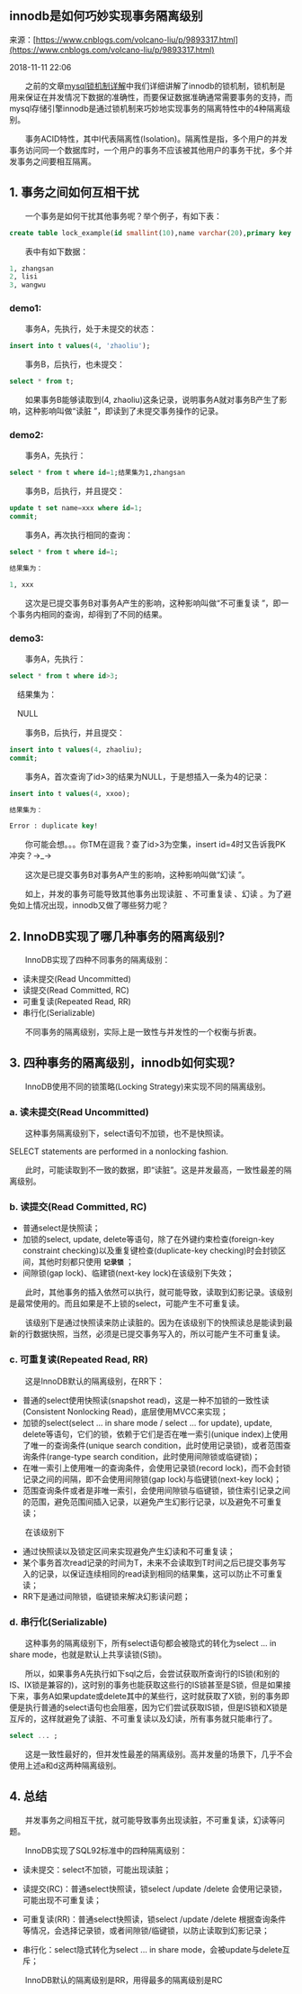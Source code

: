 ## innodb是如何巧妙实现事务隔离级别

来源：[https://www.cnblogs.com/volcano-liu/p/9893317.html](https://www.cnblogs.com/volcano-liu/p/9893317.html)

2018-11-11 22:06

　　之前的文章[mysql锁机制详解][100]中我们详细讲解了innodb的锁机制，锁机制是用来保证在并发情况下数据的准确性，而要保证数据准确通常需要事务的支持，而mysql存储引擎innodb是通过锁机制来巧妙地实现事务的隔离特性中的4种隔离级别。

　　事务ACID特性，其中I代表隔离性(Isolation)。隔离性是指，多个用户的并发事务访问同一个数据库时，一个用户的事务不应该被其他用户的事务干扰，多个并发事务之间要相互隔离。
## 1. 事务之间如何互相干扰

　　一个事务是如何干扰其他事务呢？举个例子，有如下表：

```sql
create table lock_example(id smallint(10),name varchar(20),primary key id)engine=innodb;
```


　　表中有如下数据：

```sql
1, zhangsan
2, lisi
3, wangwu
```

### demo1:

　　事务A，先执行，处于未提交的状态：

```sql
insert into t values(4, 'zhaoliu');
```


　　事务B，后执行，也未提交：

```sql
select * from t;
```


　　如果事务B能够读取到(4, zhaoliu)这条记录，说明事务A就对事务B产生了影响，这种影响叫做“读脏 ”，即读到了未提交事务操作的记录。
### demo2:

　　事务A，先执行：

```sql
select * from t where id=1;结果集为1,zhangsan
```


　　事务B，后执行，并且提交：

```sql
update t set name=xxx where id=1;
commit;
```


　　事务A，再次执行相同的查询：

```sql
select * from t where id=1;

结果集为：

1, xxx
```


　　这次是已提交事务B对事务A产生的影响，这种影响叫做“不可重复读 ”，即一个事务内相同的查询，却得到了不同的结果。
### demo3:

　　事务A，先执行：

```sql
select * from t where id>3;
```

　结果集为：

　NULL


　　事务B，后执行，并且提交：

```sql
insert into t values(4, zhaoliu);
commit;
```


　　事务A，首次查询了id>3的结果为NULL，于是想插入一条为4的记录：

```sql
insert into t values(4, xxoo);

结果集为：

Error : duplicate key!
```


　　你可能会想。。。你TM在逗我？查了id>3为空集，insert id=4时又告诉我PK冲突？→_→

　　这次是已提交事务B对事务A产生的影响，这种影响叫做“幻读 ”。

　　如上，并发的事务可能导致其他事务出现读脏 、不可重复读 、幻读 。为了避免如上情况出现，innodb又做了哪些努力呢？
## 2. InnoDB实现了哪几种事务的隔离级别?

　　InnoDB实现了四种不同事务的隔离级别：


* 读未提交(Read Uncommitted)
* 读提交(Read Committed, RC)
* 可重复读(Repeated Read, RR)
* 串行化(Serializable)


　　不同事务的隔离级别，实际上是一致性与并发性的一个权衡与折衷。
## 3. 四种事务的隔离级别，innodb如何实现?

　　InnoDB使用不同的锁策略(Locking Strategy)来实现不同的隔离级别。
### a. 读未提交(Read Uncommitted)

　　这种事务隔离级别下，select语句不加锁，也不是快照读。

SELECT statements are performed in a nonlocking fashion.

　　此时，可能读取到不一致的数据，即“读脏”。这是并发最高，一致性最差的隔离级别。
### b. 读提交(Read Committed, RC)


* 普通select是快照读；
* 加锁的select, update, delete等语句，除了在外键约束检查(foreign-key constraint checking)以及重复键检查(duplicate-key checking)时会封锁区间，其他时刻都只使用 **`记录锁`** ；
* 间隙锁(gap lock)、临建锁(next-key lock)在该级别下失效；


  此时，其他事务的插入依然可以执行，就可能导致，读取到幻影记录。该级别是最常使用的。而且如果是不上锁的select，可能产生不可重复读。

　　该级别下是通过快照读来防止读脏的。因为在该级别下的快照读总是能读到最新的行数据快照，当然，必须是已提交事务写入的，所以可能产生不可重复读。
### c. 可重复读(Repeated Read, RR)

　　这是InnoDB默认的隔离级别，在RR下：


* 普通的select使用快照读(snapshot read)，这是一种不加锁的一致性读(Consistent Nonlocking Read)，底层使用MVCC来实现；
* 加锁的select(select ... in share mode / select ... for update), update, delete等语句，它们的锁，依赖于它们是否在唯一索引(unique index)上使用了唯一的查询条件(unique search condition，此时使用记录锁)，或者范围查询条件(range-type search condition，此时使用间隙锁或临键锁)；
* 在唯一索引上使用唯一的查询条件，会使用记录锁(record lock)，而不会封锁记录之间的间隔，即不会使用间隙锁(gap lock)与临键锁(next-key lock)；
* 范围查询条件或者是非唯一索引，会使用间隙锁与临键锁，锁住索引记录之间的范围，避免范围间插入记录，以避免产生幻影行记录，以及避免不可重复读；


　　在该级别下

* 通过快照读以及锁定区间来实现避免产生幻读和不可重复读； 
* 某个事务首次read记录的时间为T，未来不会读取到T时间之后已提交事务写入的记录，以保证连续相同的read读到相同的结果集，这可以防止不可重复读； 
* RR下是通过间隙锁，临键锁来解决幻影读问题； 

### d. 串行化(Serializable)

　　这种事务的隔离级别下，所有select语句都会被隐式的转化为select ... in share mode，也就是默认上共享读锁(S锁)。

　　所以，如果事务A先执行如下sql之后，会尝试获取所查询行的IS锁(和别的IS、IX锁是兼容的)，这时别的事务也能获取这些行的IS锁甚至是S锁，但是如果接下来，事务A如果update或delete其中的某些行，这时就获取了X锁，别的事务即便是执行普通的select语句也会阻塞，因为它们尝试获取IS锁，但是IS锁和X锁是互斥的，这样就避免了读脏、不可重复读以及幻读，所有事务就只能串行了。

```sql
select ... ;
```

　　这是一致性最好的，但并发性最差的隔离级别。高并发量的场景下，几乎不会使用上述a和d这两种隔离级别。
## 4. 总结

  并发事务之间相互干扰，就可能导致事务出现读脏，不可重复读，幻读等问题。

  InnoDB实现了SQL92标准中的四种隔离级别：

* 读未提交：select不加锁，可能出现读脏；

* 读提交(RC)：普通select快照读，锁select /update /delete 会使用记录锁，可能出现不可重复读；

* 可重复读(RR)：普通select快照读，锁select /update /delete 根据查询条件等情况，会选择记录锁，或者间隙锁/临键锁，以防止读取到幻影记录；

* 串行化：select隐式转化为select ... in share mode，会被update与delete互斥；

  InnoDB默认的隔离级别是RR，用得最多的隔离级别是RC


[100]: https://www.cnblogs.com/volcano-liu/p/9890832.html